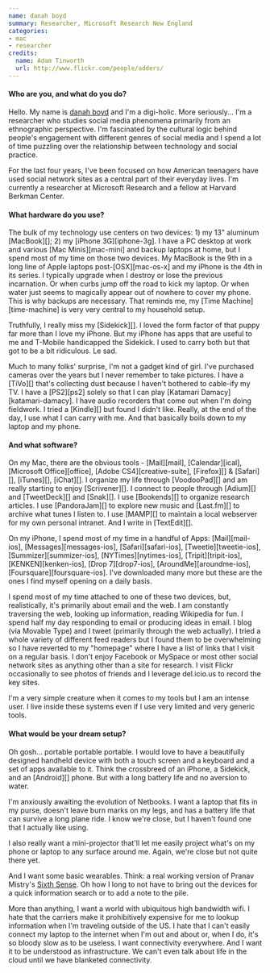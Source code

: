 ```yaml
---
name: danah boyd
summary: Researcher, Microsoft Research New England
categories:
- mac
- researcher
credits:
  name: Adam Tinworth
  url: http://www.flickr.com/people/adders/
---
```


#### Who are you, and what do you do?

Hello. My name is [danah boyd](http://danah.org/ "Danah's website.") and I'm a digi-holic. More seriously... I'm a researcher who studies social media phenomena primarily from an ethnographic perspective. I'm fascinated by the cultural logic behind people's engagement with different genres of social media and I spend a lot of time puzzling over the relationship between technology and social practice.

For the last four years, I've been focused on how American teenagers have used social network sites as a central part of their everyday lives. I'm currently a researcher at Microsoft Research and a fellow at Harvard Berkman Center.

#### What hardware do you use?

The bulk of my technology use centers on two devices: 1) my 13" aluminum [MacBook][]; 2) my [iPhone 3G][iphone-3g]. I have a PC desktop at work and various [Mac Minis][mac-mini] and backup laptops at home, but I spend most of my time on those two devices. My MacBook is the 9th in a long line of Apple laptops post-[OSX][mac-os-x] and my iPhone is the 4th in its series. I typically upgrade when I destroy or lose the previous incarnation. Or when curbs jump off the road to kick my laptop. Or when water just seems to magically appear out of nowhere to cover my phone. This is why backups are necessary. That reminds me, my [Time Machine][time-machine] is very very central to my household setup.

Truthfully, I really miss my [Sidekick][]. I loved the form factor of that puppy far more than I love my iPhone. But my iPhone has apps that are useful to me and T-Mobile handicapped the Sidekick. I used to carry both but that got to be a bit ridiculous. Le sad.

Much to many folks' surprise, I'm not a gadget kind of girl. I've purchased cameras over the years but I never remember to take pictures. I have a [TiVo][] that's collecting dust because I haven't bothered to cable-ify my TV. I have a [PS2][ps2] solely so that I can play [Katamari Damacy][katamari-damacy]. I have audio recorders that come out when I'm doing fieldwork. I tried a [Kindle][] but found I didn't like. Really, at the end of the day, I use what I can carry with me. And that basically boils down to my laptop and my phone.

#### And what software?

On my Mac, there are the obvious tools - [Mail][mail], [Calendar][ical], [Microsoft Office][office], [Adobe CS4][creative-suite], [Firefox][] & [Safari][], [iTunes][], [iChat][]. I organize my life through [VoodooPad][] and am really starting to enjoy [Scrivener][]. I connect to people through [Adium][] and [TweetDeck][] and [Snak][]. I use [Bookends][] to organize research articles. I use [PandoraJam][] to explore new music and [Last.fm][] to archive what tunes I listen to. I use [MAMP][] to maintain a local webserver for my own personal intranet. And I write in [TextEdit][].

On my iPhone, I spend most of my time in a handful of Apps: [Mail][mail-ios], [Messages][messages-ios], [Safari][safari-ios], [Tweetie][tweetie-ios], [Summizer][summizer-ios], [NYTimes][nytimes-ios], [Tripit][tripit-ios], [KENKEN][kenken-ios], [Drop 7][drop7-ios], [AroundMe][aroundme-ios], [Foursquare][foursquare-ios]. I've downloaded many more but these are the ones I find myself opening on a daily basis.

I spend most of my time attached to one of these two devices, but, realistically, it's primarily about email and the web. I am constantly traversing the web, looking up information, reading Wikipedia for fun. I spend half my day responding to email or producing ideas in email. I blog (via Movable Type) and I tweet (primarily through the web actually). I tried a whole variety of different feed readers but I found them to be overwhelming so I have reverted to my "homepage" where I have a list of links that I visit on a regular basis. I don't enjoy Facebook or MySpace or most other social network sites as anything other than a site for research. I visit Flickr occasionally to see photos of friends and I leverage del.icio.us to record the key sites.

I'm a very simple creature when it comes to my tools but I am an intense user. I live inside these systems even if I use very limited and very generic tools.

#### What would be your dream setup?

Oh gosh... portable portable portable. I would love to have a beautifully designed handheld device with both a touch screen and a keyboard and a set of apps available to it. Think the crossbreed of an iPhone, a Sidekick, and an [Android][] phone. But with a long battery life and no aversion to water.

I'm anxiously awaiting the evolution of Netbooks. I want a laptop that fits in my purse, doesn't leave burn marks on my legs, and has a battery life that can survive a long plane ride. I know we're close, but I haven't found one that I actually like using.

I also really want a mini-projector that'll let me easily project what's on my phone or laptop to any surface around me. Again, we're close but not quite there yet.

And I want some basic wearables. Think: a real working version of Pranav Mistry's [Sixth Sense](http://www.pranavmistry.com/projects/sixthsense/ "A 'wearable gesture interface'."). Oh how I long to not have to bring out the devices for a quick information search or to add a note to the pile.

More than anything, I want a world with ubiquitous high bandwidth wifi. I hate that the carriers make it prohibitively expensive for me to lookup information when I'm traveling outside of the US. I hate that I can't easily connect my laptop to the internet when I'm out and about or, when I do, it's so bloody slow as to be useless. I want connectivity everywhere. And I want it to be understood as infrastructure. We can't even talk about life in the cloud until we have blanketed connectivity.